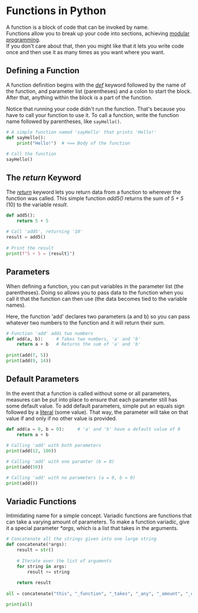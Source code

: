 # Functions in Python
A function is a block of code that can be invoked by name. <br />
Functions allow you to break up your code into sections, achieving [modular programming](https://en.wikipedia.org/wiki/Modular_programming). <br />
If you don't care about that, then you might like that it lets you write code once and then use it as many times as you want where you want.

## Defining a Function
A function definition begins with the [_def_](https://docs.python.org/3/tutorial/controlflow.html#defining-functions) keyword followed by the name of the function,
and parameter list (parentheses) and a colon to start the block. After that, anything within the block is a part of the function.

Notice that running your code didn't run the function. That's because you have to call your function to use it. To call a function, write the function name followed by 
parentheses, like `sayHello()`.
```Python
# A simple function named 'sayHello' that prints 'Hello!'
def sayHello():
    print("Hello!")  # <== Body of the function
    
# Call the function
sayHello()
```

## The _return_ Keyword
The [_return_](https://realpython.com/python-return-statement/#understanding-the-python-return-statement) keyword lets you return data from a function to wherever the 
function was called. This simple function _add5()_ returns the sum of _5 + 5_ (10) to the variable _result_.

```Python
def add5():
    return 5 + 5
    
# Call 'add5', returning '10'
result = add5()
    
# Print the result
print(f"5 + 5 = {result}")
```

## Parameters
When defining a function, you can put variables in the parameter list (the parentheses). Doing so allows you to pass data to the function when you call it that the function
can then use (the data becomes tied to the variable names).

Here, the function 'add' declares two parameters (a and b) so you can pass whatever two numbers to the function and it will return their sum.
```Python
# Function 'add' adds two numbers
def add(a, b):     # Takes two numbers, 'a' and 'b'
    return a + b   # Returns the sum of 'a' and 'b'
    
print(add(7, 5))
print(add(9, 14))
```

## Default Parameters
In the event that a function is called without some or all parameters, measures can be put into place to ensure that each parameter still has some default value.
To add default parameters, simple put an equals sign followed by a [literal](https://thabo-ambrose.medium.com/what-is-a-literal-in-computer-programming-560eace90b5b) 
(some value). That way, the parameter will take on that value if and only if no other value is provided.

```Python
def add(a = 0, b = 0):     # 'a' and 'b' have a default value of 0
    return a + b 
    
# Calling 'add' with both parameters
print(add(12, 100))

# Calling 'add' with one paramter (b = 0)
print(add(50))

# Calling 'add' with no parameters (a = 0, b = 0)
print(add())
```

## Variadic Functions
Intimidating name for a simple concept. Variadic functions are functions that can take a varying amount of parameters.
To make a function variadic, give it a special parameter _\*args_, which is a list that takes in the arguments.

```Python
# Concatenate all the strings given into one large string
def concatenate(*args):
    result = str() 
    
    # Iterate over the list of arguments
    for string in args:
        result += string
        
    return result
    
all = concatenate("this", "_function", "_takes", "_any", "_amount", "_of", "_strings")

print(all)
```
